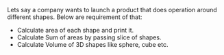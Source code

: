 Lets say a company wants to launch a product that does operation around different shapes.
Below are requirement of that:
- Calculate area of each shape and print it.
- Calculate Sum of areas by passing slice of shapes.
- Calculate Volume of 3D shapes like sphere, cube etc.